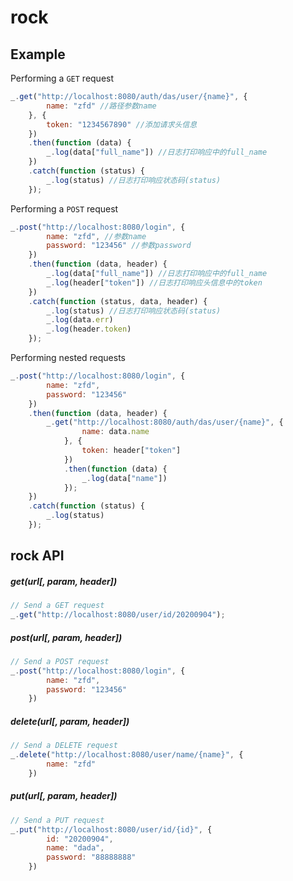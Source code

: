 # rock


## Example

Performing a `GET` request

```js
_.get("http://localhost:8080/auth/das/user/{name}", {
        name: "zfd" //路径参数name
    }, {
        token: "1234567890" //添加请求头信息
    })
    .then(function (data) {
        _.log(data["full_name"]) //日志打印响应中的full_name
    })
    .catch(function (status) {
        _.log(status) //日志打印响应状态码(status)
    });
```

Performing a `POST` request

```js
_.post("http://localhost:8080/login", {
        name: "zfd", //参数name
        password: "123456" //参数password
    })
    .then(function (data, header) {
        _.log(data["full_name"]) //日志打印响应中的full_name
        _.log(header["token"]) //日志打印响应头信息中的token
    })
    .catch(function (status, data, header) {
        _.log(status) //日志打印响应状态码(status)
        _.log(data.err)
        _.log(header.token)
    });
```

Performing nested requests

```js
_.post("http://localhost:8080/login", {
        name: "zfd",
        password: "123456"
    })
    .then(function (data, header) {
        _.get("http://localhost:8080/auth/das/user/{name}", {
                name: data.name
            }, {
                token: header["token"]
            })
            .then(function (data) {
                _.log(data["name"])
            });
    })
    .catch(function (status) {
        _.log(status)
    });
```

## rock API

##### get(url[, param, header])

```js
// Send a GET request
_.get("http://localhost:8080/user/id/20200904");
```


##### post(url[, param, header])

```js
// Send a POST request
_.post("http://localhost:8080/login", {
        name: "zfd",
        password: "123456"
    })
```


##### delete(url[, param, header])

```js
// Send a DELETE request
_.delete("http://localhost:8080/user/name/{name}", {
        name: "zfd"
    })
```


##### put(url[, param, header])

```js
// Send a PUT request
_.put("http://localhost:8080/user/id/{id}", {
        id: "20200904",
        name: "dada",
        password: "88888888"
    })
```

